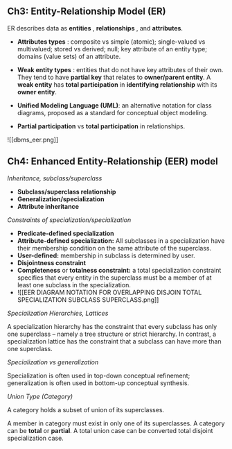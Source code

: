 ## Ch3: Entity-Relationship Model (ER)

ER describes data as **entities** , **relationships** , and **attributes**.

- **Attributes types** : composite vs simple (atomic); single-valued vs multivalued; stored vs derived; null; key attribute of an entity type; domains (value sets) of an attribute.

- **Weak entity types** : entities that do not have key attributes of their own. They tend to have **partial key** that relates to **owner/parent entity**. A **weak entity** has **total participation** in **identifying relationship** with its **owner entity**.

- **Unified Modeling Language (UML)**: an alternative notation for class diagrams, proposed as a standard for conceptual object modeling.

- **Partial participation** vs **total participation** in relationships.

![[dbms_eer.png]]

## Ch4: Enhanced Entity-Relationship (EER) model

_Inheritance, subclass/superclass_

- **Subclass/superclass relationship**
- **Generalization/specialization**
- **Attribute inheritance**

_Constraints of specialization/specialization_

- **Predicate-defined specialization**
- **Attribute-defined specialization:** All subclasses in a specialization have their membership condition on the same attribute of the superclass.
- **User-defined:** membership in subclass is determined by user.
- **Disjointness constraint**
- **Completeness** or **totalness constraint:** a total specialization constraint specifies that every entity in the superclass must be a member of at least one subclass in the specialization.
- ![[EER DIAGRAM NOTATION FOR OVERLAPPING DISJOIN TOTAL SPECIALIZATION SUBCLASS SUPERCLASS.png]]

_Specialization Hierarchies, Lattices_

A specialization hierarchy has the constraint that every subclass has only one superclass – namely a tree structure or strict hierarchy. In contrast, a specialization lattice has the constraint that a subclass can have more than one superclass.

_Specialization vs generalization_

Specialization is often used in top-down conceptual refinement; generalization is often used in bottom-up conceptual synthesis.

_Union Type (Category)_

A category holds a subset of union of its superclasses.

A member in category must exist in only one of its superclasses. A category can be **total** or **partial**. A total union case can be converted total disjoint specialization case.